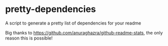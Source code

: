 # pretty-dependencies
A script to generate a pretty list of dependencies for your readme

Big thanks to https://github.com/anuraghazra/github-readme-stats, the only reason this is possible!
